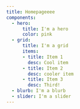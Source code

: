 ```yaml
---
title: Homepageeee
components:
  - hero:
      title: I'm a hero
      color: pink
  - grid:
      title: I'm a grid
      items:
      - title: Item 1
        desc: Cool item
      - title: Item 2
        desc: cooler item
      - title: Item 3
        desc: Third!
  - blurb: I'm a blurb
  - slider: I'm a slider
---
```


